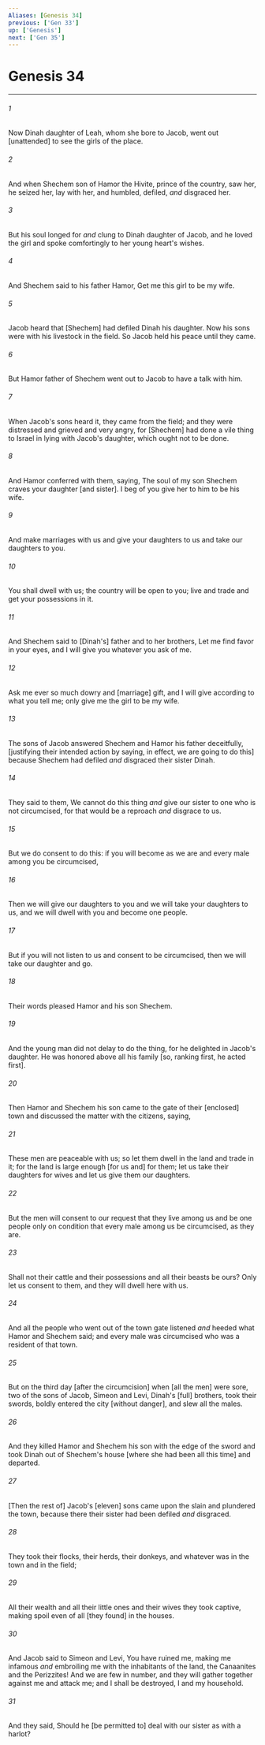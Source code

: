 ```yaml
---
Aliases: [Genesis 34]
previous: ['Gen 33']
up: ['Genesis']
next: ['Gen 35']
---
```

# Genesis 34

***














###### 1 






Now Dinah daughter of Leah, whom she bore to Jacob, went out [unattended] to see the girls of the place. 













###### 2 






And when Shechem son of Hamor the Hivite, prince of the country, saw her, he seized her, lay with her, and humbled, defiled, _and_ disgraced her. 













###### 3 






But his soul longed for _and_ clung to Dinah daughter of Jacob, and he loved the girl and spoke comfortingly to her young heart's wishes. 













###### 4 






And Shechem said to his father Hamor, Get me this girl to be my wife. 













###### 5 






Jacob heard that [Shechem] had defiled Dinah his daughter. Now his sons were with his livestock in the field. So Jacob held his peace until they came. 













###### 6 






But Hamor father of Shechem went out to Jacob to have a talk with him. 













###### 7 






When Jacob's sons heard it, they came from the field; and they were distressed and grieved and very angry, for [Shechem] had done a vile thing to Israel in lying with Jacob's daughter, which ought not to be done. 













###### 8 






And Hamor conferred with them, saying, The soul of my son Shechem craves your daughter [and sister]. I beg of you give her to him to be his wife. 













###### 9 






And make marriages with us and give your daughters to us and take our daughters to you. 













###### 10 






You shall dwell with us; the country will be open to you; live and trade and get your possessions in it. 













###### 11 






And Shechem said to [Dinah's] father and to her brothers, Let me find favor in your eyes, and I will give you whatever you ask of me. 













###### 12 






Ask me ever so much dowry and [marriage] gift, and I will give according to what you tell me; only give me the girl to be my wife. 













###### 13 






The sons of Jacob answered Shechem and Hamor his father deceitfully, [justifying their intended action by saying, in effect, we are going to do this] because Shechem had defiled _and_ disgraced their sister Dinah. 













###### 14 






They said to them, We cannot do this thing _and_ give our sister to one who is not circumcised, for that would be a reproach _and_ disgrace to us. 













###### 15 






But we do consent to do this: if you will become as we are and every male among you be circumcised, 













###### 16 






Then we will give our daughters to you and we will take your daughters to us, and we will dwell with you and become one people. 













###### 17 






But if you will not listen to us and consent to be circumcised, then we will take our daughter and go. 













###### 18 






Their words pleased Hamor and his son Shechem. 













###### 19 






And the young man did not delay to do the thing, for he delighted in Jacob's daughter. He was honored above all his family [so, ranking first, he acted first]. 













###### 20 






Then Hamor and Shechem his son came to the gate of their [enclosed] town and discussed the matter with the citizens, saying, 













###### 21 






These men are peaceable with us; so let them dwell in the land and trade in it; for the land is large enough [for us and] for them; let us take their daughters for wives and let us give them our daughters. 













###### 22 






But the men will consent to our request that they live among us and be one people only on condition that every male among us be circumcised, as they are. 













###### 23 






Shall not their cattle and their possessions and all their beasts be ours? Only let us consent to them, and they will dwell here with us. 













###### 24 






And all the people who went out of the town gate listened _and_ heeded what Hamor and Shechem said; and every male was circumcised who was a resident of that town. 













###### 25 






But on the third day [after the circumcision] when [all the men] were sore, two of the sons of Jacob, Simeon and Levi, Dinah's [full] brothers, took their swords, boldly entered the city [without danger], and slew all the males. 













###### 26 






And they killed Hamor and Shechem his son with the edge of the sword and took Dinah out of Shechem's house [where she had been all this time] and departed. 













###### 27 






[Then the rest of] Jacob's [eleven] sons came upon the slain and plundered the town, because there their sister had been defiled _and_ disgraced. 













###### 28 






They took their flocks, their herds, their donkeys, and whatever was in the town and in the field; 













###### 29 






All their wealth and all their little ones and their wives they took captive, making spoil even of all [they found] in the houses. 













###### 30 






And Jacob said to Simeon and Levi, You have ruined me, making me infamous _and_ embroiling me with the inhabitants of the land, the Canaanites and the Perizzites! And we are few in number, and they will gather together against me and attack me; and I shall be destroyed, I and my household. 













###### 31 






And they said, Should he [be permitted to] deal with our sister as with a harlot?
